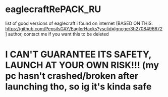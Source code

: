# eaglecraftRePACK_RU
list of good versions of eaglecraft i found on internet [BASED ON THIS: https://github.com/PepsiIsGAY/EaglerHacks?ysclid=lgncger3h2708496672 ]
author, contact me if you want this to be deleted
# I CAN'T GUARANTEE ITS SAFETY, LAUNCH AT YOUR OWN RISK!!! (my pc hasn't crashed/broken after launching tho, so ig it's kinda safe
